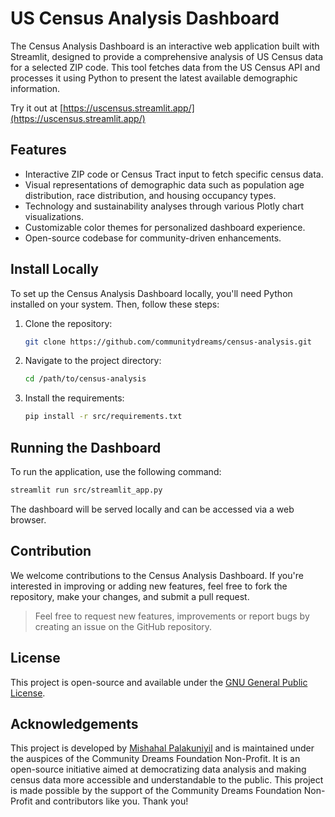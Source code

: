 # US Census Analysis Dashboard

The Census Analysis Dashboard is an interactive web application built with Streamlit, designed to provide a comprehensive analysis of US Census data for a selected ZIP code. This tool fetches data from the US Census API and processes it using Python to present the latest available demographic information.

Try it out at [https://uscensus.streamlit.app/](https://uscensus.streamlit.app/)

## Features

- Interactive ZIP code or Census Tract input to fetch specific census data.
- Visual representations of demographic data such as population age distribution, race distribution, and housing occupancy types.
- Technology and sustainability analyses through various Plotly chart visualizations.
- Customizable color themes for personalized dashboard experience.
- Open-source codebase for community-driven enhancements.

## Install Locally

To set up the Census Analysis Dashboard locally, you'll need Python installed on your system. Then, follow these steps:

1. Clone the repository:
   ```sh
   git clone https://github.com/communitydreams/census-analysis.git
   ```
2. Navigate to the project directory:
   ```sh
   cd /path/to/census-analysis
   ```
3. Install the requirements:
   ```sh
   pip install -r src/requirements.txt
   ```

## Running the Dashboard

To run the application, use the following command:

```sh
streamlit run src/streamlit_app.py
```

The dashboard will be served locally and can be accessed via a web browser.

## Contribution

We welcome contributions to the Census Analysis Dashboard. If you're interested in improving or adding new features, feel free to fork the repository, make your changes, and submit a pull request.

> Feel free to request new features, improvements or report bugs by creating an issue on the GitHub repository.

## License

This project is open-source and available under the [GNU General Public License](LICENSE).

## Acknowledgements

This project is developed by [Mishahal Palakuniyil](https://github.com/thebadcoder96) and is maintained under the auspices of the Community Dreams Foundation Non-Profit. It is an open-source initiative aimed at democratizing data analysis and making census data more accessible and understandable to the public. This project is made possible by the support of the Community Dreams Foundation Non-Profit and contributors like you. Thank you!
